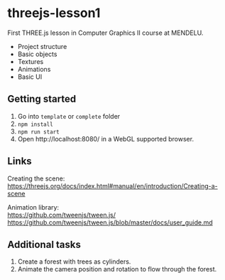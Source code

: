 # threejs-lesson1
First THREE.js lesson in Computer Graphics II course at MENDELU.

- Project structure
- Basic objects
- Textures
- Animations
- Basic UI

## Getting started
1. Go into `template` or `complete` folder
2. `npm install`
3. `npm run start`
4. Open http://localhost:8080/ in a WebGL supported browser.

## Links

Creating the scene: \
https://threejs.org/docs/index.html#manual/en/introduction/Creating-a-scene

Animation library: \
https://github.com/tweenjs/tween.js/ \
https://github.com/tweenjs/tween.js/blob/master/docs/user_guide.md

## Additional tasks

1. Create a forest with trees as cylinders.
2. Animate the camera position and rotation to flow through the forest.
